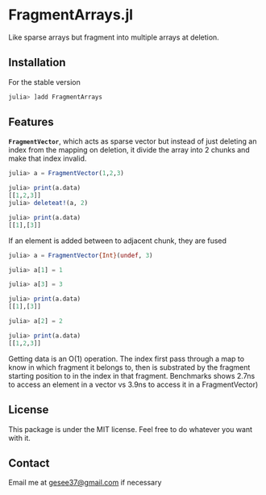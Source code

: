 # FragmentArrays.jl

Like sparse arrays but fragment into multiple arrays at deletion.

## Installation

For the stable version

```julia
julia> ]add FragmentArrays
```

## Features

**`FragmentVector`**, which acts as sparse vector but instead of just deleting an index from the mapping on deletion, it divide the array into 2 chunks and make that index invalid.

```julia
julia> a = FragmentVector(1,2,3)

julia> print(a.data)
[[1,2,3]]
julia> deleteat!(a, 2)

julia> print(a.data)
[[1],[3]]
```

If an element is added between to adjacent chunk, they are fused

```julia
julia> a = FragmentVector{Int}(undef, 3)

julia> a[1] = 1

julia> a[3] = 3

julia> print(a.data)
[[1],[3]]

julia> a[2] = 2

julia> print(a.data)
[[1,2,3]]
```

Getting data is an O(1) operation. The index first pass through a map to know in which fragment it belongs to, then is substrated by the fragment starting position to in the index in that fragment.
Benchmarks shows 2.7ns to access an element in a vector vs 3.9ns to access it in a FragmentVector)

## License

This package is under the MIT license. Feel free to do whatever you want with it.

## Contact

Email me at gesee37@gmail.com if necessary 